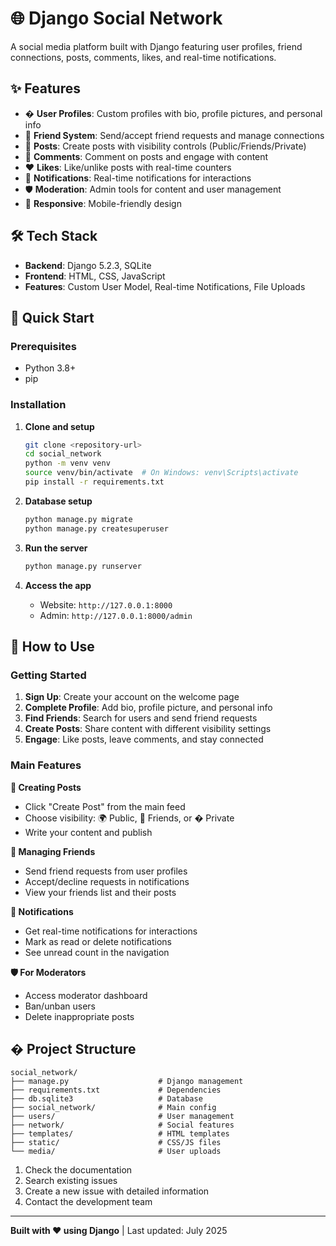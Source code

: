 # 🌐 Django Social Network

A social media platform built with Django featuring user profiles, friend connections, posts, comments, likes, and real-time notifications.

## ✨ Features

- � **User Profiles**: Custom profiles with bio, profile pictures, and personal info
- 👥 **Friend System**: Send/accept friend requests and manage connections
- 📝 **Posts**: Create posts with visibility controls (Public/Friends/Private)
- 💬 **Comments**: Comment on posts and engage with content
- ❤️ **Likes**: Like/unlike posts with real-time counters
- 🔔 **Notifications**: Real-time notifications for interactions
- 🛡️ **Moderation**: Admin tools for content and user management
- 📱 **Responsive**: Mobile-friendly design

## 🛠️ Tech Stack

- **Backend**: Django 5.2.3, SQLite
- **Frontend**: HTML, CSS, JavaScript
- **Features**: Custom User Model, Real-time Notifications, File Uploads

## 🚀 Quick Start

### Prerequisites

- Python 3.8+
- pip

### Installation

1. **Clone and setup**

   ```bash
   git clone <repository-url>
   cd social_network
   python -m venv venv
   source venv/bin/activate  # On Windows: venv\Scripts\activate
   pip install -r requirements.txt
   ```

2. **Database setup**

   ```bash
   python manage.py migrate
   python manage.py createsuperuser
   ```

3. **Run the server**

   ```bash
   python manage.py runserver
   ```

4. **Access the app**
   - Website: `http://127.0.0.1:8000`
   - Admin: `http://127.0.0.1:8000/admin`

## 📖 How to Use

### Getting Started

1. **Sign Up**: Create your account on the welcome page
2. **Complete Profile**: Add bio, profile picture, and personal info
3. **Find Friends**: Search for users and send friend requests
4. **Create Posts**: Share content with different visibility settings
5. **Engage**: Like posts, leave comments, and stay connected

### Main Features

**📝 Creating Posts**

- Click "Create Post" from the main feed
- Choose visibility: 🌍 Public, 👥 Friends, or � Private
- Write your content and publish

**👥 Managing Friends**

- Send friend requests from user profiles
- Accept/decline requests in notifications
- View your friends list and their posts

**🔔 Notifications**

- Get real-time notifications for interactions
- Mark as read or delete notifications
- See unread count in the navigation

**🛡️ For Moderators**

- Access moderator dashboard
- Ban/unban users
- Delete inappropriate posts

## � Project Structure

```
social_network/
├── manage.py                    # Django management
├── requirements.txt             # Dependencies
├── db.sqlite3                   # Database
├── social_network/              # Main config
├── users/                       # User management
├── network/                     # Social features
├── templates/                   # HTML templates
├── static/                      # CSS/JS files
└── media/                       # User uploads
```

1. Check the documentation
2. Search existing issues
3. Create a new issue with detailed information
4. Contact the development team

---

**Built with ❤️ using Django** | Last updated: July 2025

